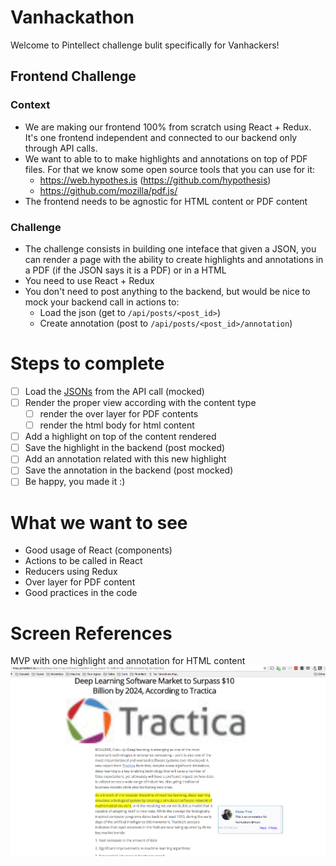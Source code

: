 # Vanhackathon
Welcome to Pintellect challenge bulit specifically for Vanhackers!

## Frontend Challenge

### Context
- We are making our frontend 100% from scratch using React + Redux. It's one frontend independent and connected to our backend only through API calls. 
- We want to able to to make highlights and annotations on top of PDF files. For that we know some open source tools that you can use for it:
  - https://web.hypothes.is (https://github.com/hypothesis)
  - https://github.com/mozilla/pdf.js/
- The frontend needs to be agnostic for HTML content or PDF content

### Challenge
- The challenge consists in building one inteface that given a JSON, you can render a page with the ability to create highlights and annotations in a PDF (if the JSON says it is a PDF) or in a HTML
- You need to use React + Redux
- You don't need to post anything to the backend, but would be nice to mock your backend call in actions to:
  - Load the json (get to `/api/posts/<post_id>`)
  - Create annotation (post to `/api/posts/<post_id>/annotation`)

# Steps to complete
- [ ] Load the [JSONs](/json) from the API call (mocked)
- [ ] Render the proper view according with the content type
  - [ ] render the over layer for PDF contents
  - [ ] render the html body for html content
- [ ] Add a highlight on top of the content rendered
- [ ] Save the highlight in the backend (post mocked)
- [ ] Add an annotation related with this new highlight
- [ ] Save the annotation in the backend (post mocked)
- [ ] Be happy, you made it :)

# What we want to see

- Good usage of React (components)
- Actions to be called in React
- Reducers using Redux
- Over layer for PDF content
- Good practices in the code

# Screen References

MVP with one highlight and annotation for HTML content ![alt textMVP with one highlight and annotation for HTML content](https://raw.githubusercontent.com/Pintellect/vanhackathon/master/images/highligh_and_annotation.png)
